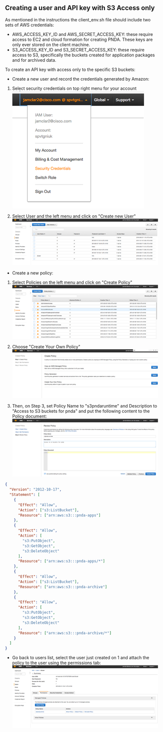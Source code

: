 ## Creating a user and API key with S3 Access only

As mentioned in the instructions the client_env.sh file should include two sets of AWS credentials:
 - AWS_ACCESS_KEY_ID and AWS_SECRET_ACCESS_KEY: these require access to EC2 and cloud formation for creating PNDA. These keys are only ever stored on the client machine.
 - S3_ACCESS_KEY_ID and S3_SECRET_ACCESS_KEY: these require access to S3, specifically the buckets created for application packages and for archived data.

To create an API key with access only to the specific S3 buckets:

 - Create a new user and record the credentials generated by Amazon:

  1. Select security credentials on top right menu for your account
![](images/create-user1.png)

  2. Select User and the left menu and click on "Create new User"
![](images/create-user2.png)



 - Create a new policy:

  1. Select Policies on the left menu and click on "Create Policy"
![](images/create-policy1.png)

  2. Choose "Create Your Own Policy"
![](images/create-policy2.png)

  3. Then, on Step 3, set Policy Name to "s3pndaruntime" and Description to "Access to S3 buckets for pnda" and put the following content to the Policy document:
![](images/create-policy3.png)

```json
{
  "Version": "2012-10-17",
  "Statement": [
    {
      "Effect": "Allow",
      "Action": ["s3:ListBucket"],
      "Resource": ["arn:aws:s3:::pnda-apps"]
    },
    {
      "Effect": "Allow",
      "Action": [
        "s3:PutObject",
        "s3:GetObject",
        "s3:DeleteObject"
      ],
      "Resource": ["arn:aws:s3:::pnda-apps/*"]
    },
    {
      "Effect": "Allow",
      "Action": ["s3:ListBucket"],
      "Resource": ["arn:aws:s3:::pnda-archive"]
    },
    {
      "Effect": "Allow",
      "Action": [
        "s3:PutObject",
        "s3:GetObject",
        "s3:DeleteObject"
      ],
      "Resource": ["arn:aws:s3:::pnda-archive/*"]
    }
  ]
}
```

 - Go back to users list, select the user just created on 1 and attach the policy to the user using the permissions tab:
![](images/attach-policy.png)